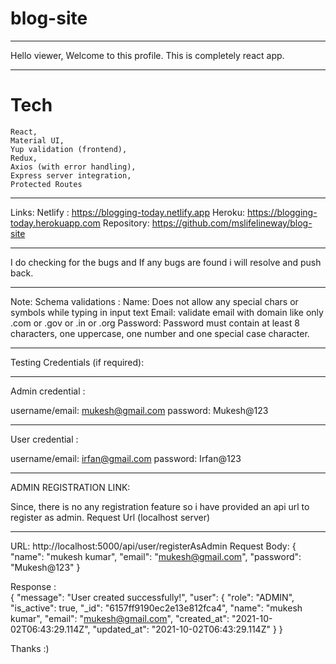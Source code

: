 # blog-site

-----------------------------------------------------------------------------------------------

Hello viewer,
Welcome to this profile.
This is completely react app.

-----------------------------------------------------------------------------------------------

# Tech
    React,
    Material UI,
    Yup validation (frontend),
    Redux,
    Axios (with error handling),
    Express server integration,
    Protected Routes

-----------------------------------------------------------------------------------------------

Links: 
Netlify : https://blogging-today.netlify.app
Heroku: https://blogging-today.herokuapp.com
Repository: https://github.com/mslifelineway/blog-site

-----------------------------------------------------------------------------------------------

I do checking for the bugs and If any bugs are found i will resolve and push back.

-----------------------------------------------------------------------------------------------

Note: 
Schema validations : 
 Name:  Does not allow any special chars or symbols while typing in input text
 Email:  validate email with domain like only .com or .gov or .in or .org
 Password: Password must contain at least 8 characters, one uppercase, one number and one special case character.

-----------------------------------------------------------------------------------------------

Testing Credentials (if required): 

-----------------------------------------------------------------------------------------------
Admin credential :

username/email: mukesh@gmail.com
password: Mukesh@123

-----------------------------------------------------------------------------------------------
User credential :

username/email: irfan@gmail.com
password: Irfan@123

-----------------------------------------------------------------------------------------------
ADMIN REGISTRATION LINK: 

Since, there is no any registration feature so i have provided an api url to register as admin.
Request Url (localhost server)

-----------------------------------------------------------------------------------------------
URL: http://localhost:5000/api/user/registerAsAdmin
Request Body:
 {
    "name": "mukesh kumar",
    "email": "mukesh@gmail.com",
    "password": "Mukesh@123"
}

Response :  
{
  "message": "User created successfully!",
  "user": {
    "role": "ADMIN",
    "is_active": true,
    "_id": "6157ff9190ec2e13e812fca4",
    "name": "mukesh kumar",
    "email": "mukesh@gmail.com",
    "created_at": "2021-10-02T06:43:29.114Z",
    "updated_at": "2021-10-02T06:43:29.114Z"
  }
}

Thanks :)